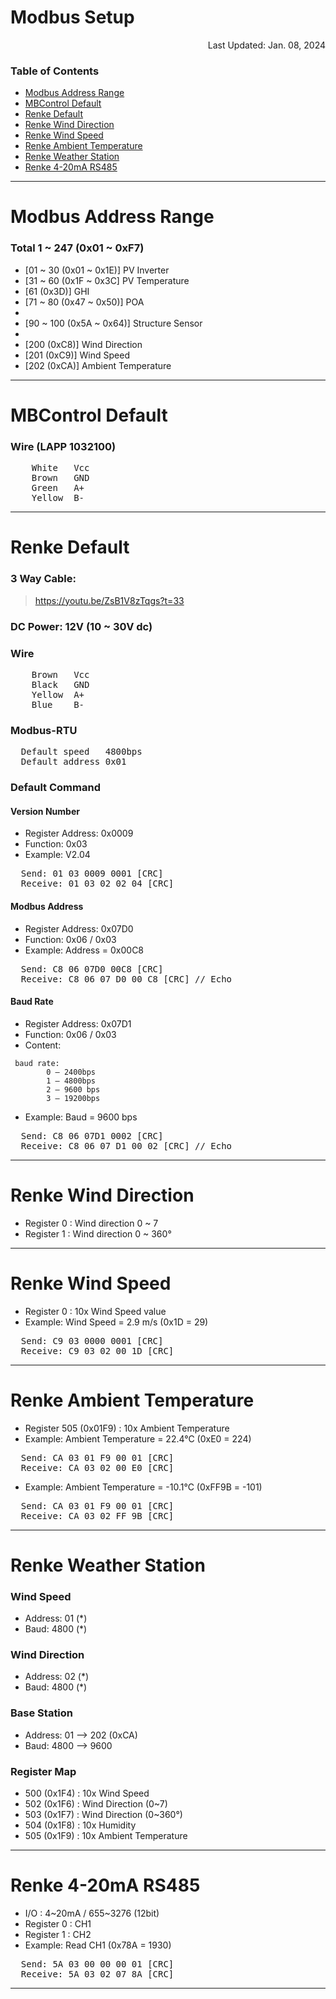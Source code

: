 # Modbus Setup

<p style="text-align: right;">Last Updated: Jan. 08, 2024</p>

### Table of Contents

- [Modbus Address Range](#modbus-address-range)
- [MBControl Default](#mbcontrol-default)
- [Renke Default](#renke-default)
- [Renke Wind Direction](#renke-wind-direction)
- [Renke Wind Speed](#renke-wind-speed)
- [Renke Ambient Temperature](#renke-ambient-temperature)
- [Renke Weather Station](#renke-weather-station)
- [Renke 4-20mA RS485](#renke-4-20ma-rs485)

---

# Modbus Address Range
### Total 1 ~ 247 (0x01 ~ 0xF7)
 - [01 ~ 30 (0x01 ~ 0x1E)] PV Inverter
 - [31 ~ 60 (0x1F ~ 0x3C] PV Temperature
 - [61 (0x3D)] GHI
 - [71 ~ 80 (0x47 ~ 0x50)] POA
 - 
 - [90 ~ 100 (0x5A ~ 0x64)] Structure Sensor
 - 
 - [200 (0xC8)] Wind Direction
 - [201 (0xC9)] Wind Speed
 - [202 (0xCA)] Ambient Temperature 

---

# MBControl Default

### Wire (LAPP 1032100)
<pre>
	White	Vcc
	Brown	GND
	Green	A+
	Yellow  B-
</pre>

---

# Renke Default
### 3 Way Cable:  
>    https://youtu.be/ZsB1V8zTqgs?t=33

### DC Power: 12V (10 ~ 30V dc)

### Wire
<pre>
	Brown	Vcc
	Black	GND
	Yellow	A+
	Blue    B-
</pre>

### Modbus-RTU
<pre>
  Default speed   4800bps
  Default address 0x01
</pre>

### Default Command

#### Version Number
- Register Address: 0x0009
- Function: 0x03
- Example: V2.04
<pre>
  Send: 01 03 0009 0001 [CRC]
  Receive: 01 03 02 02 04 [CRC]
</pre>

#### Modbus Address
- Register Address: 0x07D0
- Function: 0x06 / 0x03
- Example: Address = 0x00C8
<pre>
  Send: C8 06 07D0 00C8 [CRC]
  Receive: C8 06 07 D0 00 C8 [CRC] // Echo
</pre>

#### Baud Rate 
- Register Address: 0x07D1
- Function: 0x06 / 0x03
- Content:
<pre><code> baud rate: 
	    0 – 2400bps
	    1 – 4800bps
	    2 – 9600 bps
	    3 – 19200bps 
</code></pre>

- Example: Baud = 9600 bps
<pre>
  Send: C8 06 07D1 0002 [CRC]
  Receive: C8 06 07 D1 00 02 [CRC] // Echo
</pre>

---

# Renke Wind Direction

- Register 0 : Wind direction 0 ~ 7
- Register 1 : Wind direction 0 ~ 360°

---

# Renke Wind Speed

- Register 0 : 10x Wind Speed value
- Example: Wind Speed = 2.9 m/s (0x1D = 29)
<pre>
  Send: C9 03 0000 0001 [CRC]
  Receive: C9 03 02 00 1D [CRC]
</pre>

---

# Renke Ambient Temperature

- Register 505 (0x01F9) : 10x Ambient Temperature
- Example: Ambient Temperature = 22.4°C (0xE0 = 224)
<pre>
  Send: CA 03 01 F9 00 01 [CRC] 
  Receive: CA 03 02 00 E0 [CRC]
</pre>
- Example: Ambient Temperature = -10.1°C (0xFF9B = -101)
<pre>
  Send: CA 03 01 F9 00 01 [CRC] 
  Receive: CA 03 02 FF 9B [CRC]
</pre> 

---

# Renke Weather Station

### Wind Speed
- Address: 01 (*)
- Baud: 4800 (*)

### Wind Direction
- Address: 02 (*)
- Baud: 4800 (*)

### Base Station
- Address: 01 --> 202 (0xCA)
- Baud: 4800 --> 9600

### Register Map
- 500 (0x1F4) : 10x Wind Speed
- 502 (0x1F6) : Wind Direction (0\~7)
- 503 (0x1F7) : Wind Direction (0\~360°)
- 504 (0x1F8) : 10x Humidity
- 505 (0x1F9) : 10x Ambient Temperature

---

# Renke 4-20mA RS485

- I/O : 4\~20mA / 655\~3276 (12bit)
- Register 0 : CH1
- Register 1 : CH2
- Example: Read CH1 (0x78A = 1930)
<pre>
  Send: 5A 03 00 00 00 01 [CRC] 
  Receive: 5A 03 02 07 8A [CRC] 
</pre>

---
